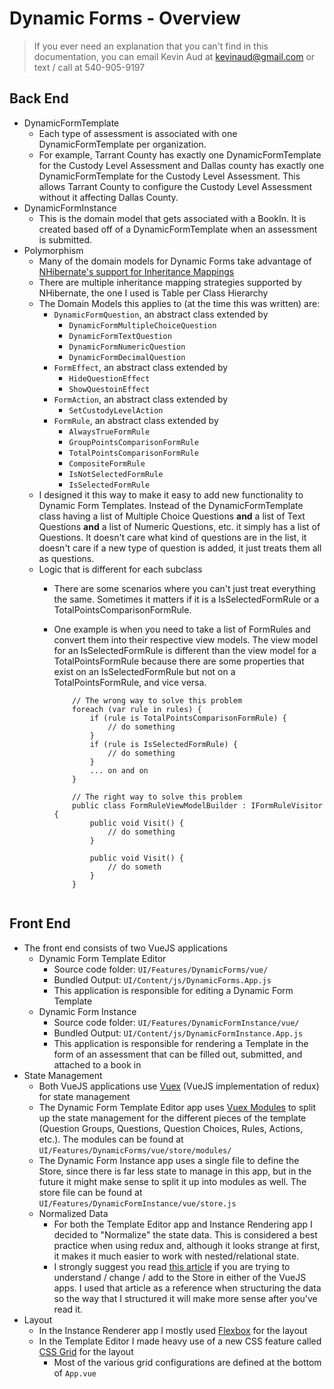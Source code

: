 

# Dynamic Forms - Overview

> If you ever need an explanation that you can't find in this
> documentation, you can email Kevin Aud at kevinaud@gmail.com or text /
> call at 540-905-9197

## Back End
 - DynamicFormTemplate
	 - Each type of assessment is associated with one DynamicFormTemplate per organization. 
	 - For example, Tarrant County has exactly one DynamicFormTemplate for the Custody Level Assessment and Dallas county has exactly one DynamicFormTemplate for the Custody Level Assessment. This allows Tarrant County to configure the Custody Level Assessment without it affecting Dallas County.
- DynamicFormInstance
	- This is the domain model that gets associated with a BookIn. It is created based off of a DynamicFormTemplate when an assessment is submitted.
- Polymorphism
	- Many of the domain models for Dynamic Forms take advantage of [NHibernate's support for Inheritance Mappings](http://nhibernate.info/doc/nhibernate-reference/inheritance.html)
	- There are multiple inheritance mapping strategies supported by NHibernate, the one I used is Table per Class Hierarchy
	- The Domain Models this applies to (at the time this was written) are:
		- `DynamicFormQuestion`, an abstract class extended by
			- `DynamicFormMultipleChoiceQuestion`
			- `DynamicFormTextQuestion`
			- `DynamicFormNumericQuestion`
			- `DynamicFormDecimalQuestion`
		- `FormEffect`, an abstract class extended by
			- `HideQuestionEffect`
			- `ShowQuestoinEffect`
		- `FormAction`, an abstract class extended by
			- `SetCustodyLevelAction`
		- `FormRule`, an abstract class extended by
			- `AlwaysTrueFormRule`
			- `GroupPointsComparisonFormRule`
			- `TotalPointsComparisonFormRule`
			- `CompositeFormRule`
			- `IsNotSelectedFormRule`
			- `IsSelectedFormRule`
	- I designed it this way to make it easy to add new functionality to Dynamic Form Templates. Instead of the DynamicFormTemplate class having a list of Multiple Choice Questions **and** a list of Text Questions **and** a list of Numeric Questions, etc. it simply has a list of Questions. It doesn't care what kind of questions are in the list, it doesn't care if a new type of question is added, it just treats them all as questions.
	- Logic that is different for each subclass
		- There are some scenarios where you can't just treat everything the same. Sometimes it matters if it is a IsSelectedFormRule or a TotalPointsComparisonFormRule.
		- One example is when you need to take a list of FormRules and convert them into their respective view models. The view model for an IsSelectedFormRule is different than the view model for a TotalPointsFormRule because there are some properties that exist on an IsSelectedFormRule but not on a TotalPointsFormRule, and vice versa.
		
			```
			    // The wrong way to solve this problem
			    foreach (var rule in rules) {
			        if (rule is TotalPointsComparisonFormRule) {
			            // do something
			        }
			        if (rule is IsSelectedFormRule) {
			            // do something
			        }
			        ... on and on
				}

				// The right way to solve this problem
				public class FormRuleViewModelBuilder : IFormRuleVisitor {
					public void Visit() {
						// do something
					}

					public void Visit() {
						// do someth
					}
				}
		```  
## Front End

 - The front end consists of two VueJS applications
	 - Dynamic Form Template Editor
		 - Source code folder: `UI/Features/DynamicForms/vue/`
		 - Bundled Output: `UI/Content/js/DynamicForms.App.js`
		 - This application is responsible for editing a Dynamic Form Template
	- Dynamic Form Instance
		 - Source code folder: `UI/Features/DynamicFormInstance/vue/`
		 - Bundled Output: `UI/Content/js/DynamicFormInstance.App.js`
		 - This application is responsible for rendering a Template in the form of an assessment that can be filled out, submitted, and attached to a book in
 - State Management
	 - Both VueJS applications use [Vuex](https://vuex.vuejs.org/) (VueJS implementation of redux) for state management
	 - The Dynamic Form Template Editor app uses [Vuex Modules](https://vuex.vuejs.org/guide/modules.html) to split up the state management for the different pieces of the template (Question Groups, Questions, Question Choices, Rules, Actions, etc.). The modules can be found at `UI/Features/DynamicForms/vue/store/modules/`
	 - The Dynamic Form Instance app uses a single file to define the Store, since there is far less state to manage in this app, but in the future it might make sense to split it up into modules as well. The store file can be found at `UI/Features/DynamicFormInstance/vue/store.js`
	 - Normalized Data
		 - For both the Template Editor app and Instance Rendering app I decided to "Normalize" the state data. This is considered a best practice when using redux and, although it looks strange at first, it makes it much easier to work with nested/relational state.
		 - I strongly suggest you read [this article](https://redux.js.org/recipes/structuring-reducers/normalizing-state-shape) if you are trying to understand / change / add to the Store in either of the VueJS apps. I used that article as a reference when structuring the data so the way that I structured it will make more sense after you've read it.
- Layout
	 - In the Instance Renderer app I mostly used [Flexbox](https://css-tricks.com/snippets/css/a-guide-to-flexbox/) for the layout
	 - In the Template Editor I made heavy use of a new CSS feature called [CSS Grid](https://css-tricks.com/snippets/css/complete-guide-grid/) for the layout 
		 - Most of the various grid configurations are defined at the bottom of `App.vue`

<!--stackedit_data:
eyJoaXN0b3J5IjpbMTUzOTMwNTgwNywtMzIzMTIyOTMyLDE0MT
AxMTA3NzQsLTIwMjMzMDc0MTQsMTM5MTgyNjYwNSwxODUyOTA3
MTczLDIwODgzMjQxMzQsLTEyMTU1NzMzOTUsNTM4NTczNDc4LC
0yNTE1MjYwOTksLTI4MjE1MTQyNiwtODk1ODM3NTU5LDE0ODc4
MTUzMjhdfQ==
-->